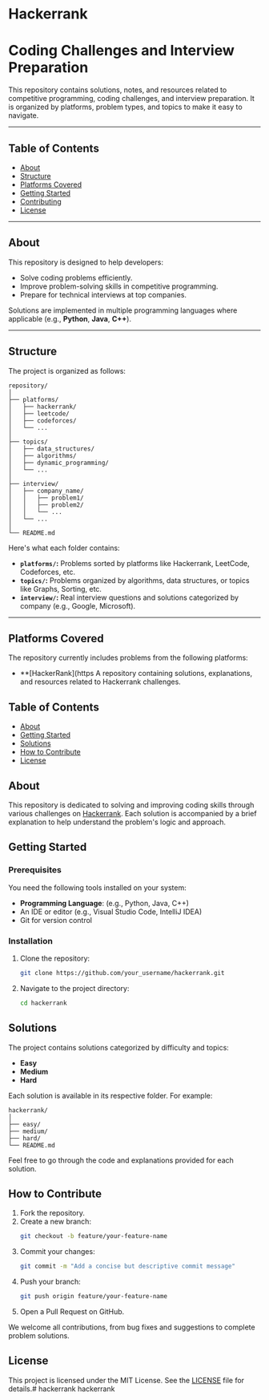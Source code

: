 # Hackerrank
# Coding Challenges and Interview Preparation

This repository contains solutions, notes, and resources related to competitive programming, coding challenges, and interview preparation. It is organized by platforms, problem types, and topics to make it easy to navigate.

---

## Table of Contents

- [About](#about)
- [Structure](#structure)
- [Platforms Covered](#platforms-covered)
- [Getting Started](#getting-started)
- [Contributing](#contributing)
- [License](#license)

---

## About

This repository is designed to help developers:

- Solve coding problems efficiently.
- Improve problem-solving skills in competitive programming.
- Prepare for technical interviews at top companies.

Solutions are implemented in multiple programming languages where applicable (e.g., **Python**, **Java**, **C++**).

---

## Structure

The project is organized as follows:

```plaintext
repository/
│
├── platforms/
│   ├── hackerrank/
│   ├── leetcode/
│   ├── codeforces/
│   └── ...
│
├── topics/
│   ├── data_structures/
│   ├── algorithms/
│   ├── dynamic_programming/
│   └── ...
│
├── interview/
│   ├── company_name/
│   │   ├── problem1/
│   │   ├── problem2/
│   │   └── ...
│   └── ...
│
└── README.md
```

Here's what each folder contains:

- **`platforms/`:** Problems sorted by platforms like Hackerrank, LeetCode, Codeforces, etc.
- **`topics/`:** Problems organized by algorithms, data structures, or topics like Graphs, Sorting, etc.
- **`interview/`:** Real interview questions and solutions categorized by company (e.g., Google, Microsoft).

---

## Platforms Covered

The repository currently includes problems from the following platforms:

- **[HackerRank](https
A repository containing solutions, explanations, and resources related to Hackerrank challenges.

## Table of Contents

- [About](#about)
- [Getting Started](#getting-started)
- [Solutions](#solutions)
- [How to Contribute](#how-to-contribute)
- [License](#license)

## About

This repository is dedicated to solving and improving coding skills through various challenges on [Hackerrank](https://www.hackerrank.com/). Each solution is accompanied by a brief explanation to help understand the problem's logic and approach.

## Getting Started

### Prerequisites

You need the following tools installed on your system:

- **Programming Language**: (e.g., Python, Java, C++)
- An IDE or editor (e.g., Visual Studio Code, IntelliJ IDEA)
- Git for version control

### Installation

1. Clone the repository:
   ```bash
   git clone https://github.com/your_username/hackerrank.git
   ```
2. Navigate to the project directory:
   ```bash
   cd hackerrank
   ```

## Solutions

The project contains solutions categorized by difficulty and topics:

- **Easy**
- **Medium**
- **Hard**

Each solution is available in its respective folder. For example:

```plaintext
hackerrank/
│
├── easy/
├── medium/
├── hard/
└── README.md
```

Feel free to go through the code and explanations provided for each solution.

## How to Contribute

1. Fork the repository.
2. Create a new branch:
   ```bash
   git checkout -b feature/your-feature-name
   ```
3. Commit your changes:
   ```bash
   git commit -m "Add a concise but descriptive commit message"
   ```
4. Push your branch:
   ```bash
   git push origin feature/your-feature-name
   ```
5. Open a Pull Request on GitHub.

We welcome all contributions, from bug fixes and suggestions to complete problem solutions.

## License

This project is licensed under the MIT License. See the [LICENSE](LICENSE) file for details.# hackerrank
hackerrank
